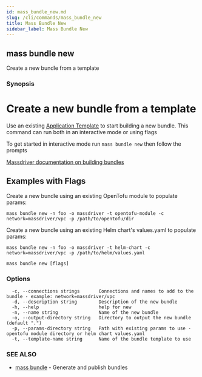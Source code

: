 ```yaml
---
id: mass_bundle_new.md
slug: /cli/commands/mass_bundle_new
title: Mass Bundle New
sidebar_label: Mass Bundle New
---
```

## mass bundle new

Create a new bundle from a template

### Synopsis

# Create a new bundle from a template

Use an existing [Application Template](https://github.com/massdriver-cloud/application-templates) to start building a new bundle.
This command can run both in an interactive mode or using flags

To get started in interactive mode run `mass bundle new` then follow the prompts

[Massdriver documentation on building bundles](https://docs.massdriver.cloud/bundles/development)

## Examples with Flags

Create a new bundle using an existing OpenTofu module to populate params:

```shell
mass bundle new -n foo -o massdriver -t opentofu-module -c network=massdriver/vpc -p /path/to/opentofu/dir
```

Create a new bundle using an existing Helm chart's values.yaml to populate params:

```shell
mass bundle new -n foo -o massdriver -t helm-chart -c network=massdriver/vpc -p /path/to/helm/values.yaml
```


```
mass bundle new [flags]
```

### Options

```
  -c, --connections strings       Connections and names to add to the bundle - example: network=massdriver/vpc
  -d, --description string        Description of the new bundle
  -h, --help                      help for new
  -n, --name string               Name of the new bundle
  -o, --output-directory string   Directory to output the new bundle (default ".")
  -p, --params-directory string   Path with existing params to use - opentofu module directory or helm chart values.yaml
  -t, --template-name string      Name of the bundle template to use
```

### SEE ALSO

* [mass bundle](/cli/commands/mass_bundle)	 - Generate and publish bundles
